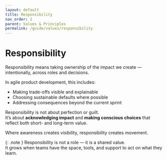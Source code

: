 ```yaml
---
layout: default
title: Responsibility
nav_order: 2
parent: Values & Principles
permalink: /guide/values/responsibility
---
```


# Responsibility

Responsibility means taking ownership of the impact we create — intentionally, across roles and decisions.

In agile product development, this includes:

- Making trade-offs visible and explainable  
- Choosing sustainable defaults where possible  
- Addressing consequences beyond the current sprint

Responsibility is not about perfection or guilt.  
It’s about **acknowledging impact** and **making conscious choices** that reflect both short- and long-term value.

Where awareness creates visibility, responsibility creates movement.

{: .note }
Responsibility is not a role — it is a shared value.  
It grows when teams have the space, tools, and support to act on what they learn.